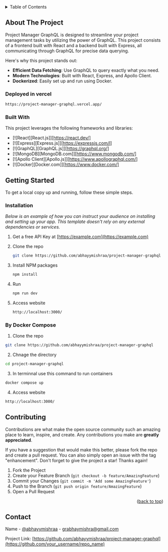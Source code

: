 


<!-- TABLE OF CONTENTS -->
<details>
  <summary>Table of Contents</summary>
  <ol>
    <li>
      <a href="#about-the-project">About The Project</a>
      <ul>
        <li><a href="#built-with">Built With</a></li>
      </ul>
    </li>
    <li>
      <a href="#getting-started">Getting Started</a>
      <ul>
        <li><a href="#installation">Installation</a></li>
      </ul>
    </li>
    <li><a href="#contributing">Contributing</a></li>
    <li><a href="#contact">Contact</a></li>
  </ol>
</details>



<!-- ABOUT THE PROJECT -->
## About The Project

Project Manager GraphQL is designed to streamline your project management tasks by utilizing the power of GraphQL. This project consists of a frontend built with React and a backend built with Express, all communicating through GraphQL for precise data querying.

Here's why this project stands out:
* **Efficient Data Fetching**: Use GraphQL to query exactly what you need.
* **Modern Technologies**: Built with React, Express, and Apollo Client.
* **Dockerized**: Easily set up and run using Docker.


### Deployed in vercel
```sh
https://project-manager-graphql.vercel.app/
```


### Built With

This project leverages the following frameworks and libraries:

* [![React][React.js]][https://react.dev/]
* [![Express][Express.js]][https://expressjs.com/l]
* [![GraphQL][GraphQL.js]][https://graphql.org/]
* [![MongoDB][MongoDB.com]][https://www.mongodb.com/]
* [![Apollo Client][Apollo.js]][https://www.apollographql.com/]
* [![Docker][Docker.com]][https://www.docker.com/]




<!-- GETTING STARTED -->
## Getting Started

To get a local copy up and running, follow these simple steps.


### Installation

_Below is an example of how you can instruct your audience on installing and setting up your app. This template doesn't rely on any external dependencies or services._

1. Get a free API Key at [https://example.com](https://example.com)
2. Clone the repo
   ```sh
   git clone https://github.com/abhayymishraa/project-manager-graphql
   ```
3. Install NPM packages
   ```sh
   npm install
   ```
4. Run 
   
    ```sh
    npm run dev
    ```
5. Access website
   ```sh
   http://localhost:3000/
   ```

 
### By Docker Compose
   1. Clone the repo 
   ```sh
   git clone https://github.com/abhayymishraa/project-manager-graphql
   ```
   2. Chnage the directory
   ```sh
   cd project-manager-graphql
   ```
   3. In terminnal use this command to run containers
   ```sh
   docker compose up
   ```
   4. Access website
   ```sh
   http://localhost:3000/
   ```

<!-- CONTRIBUTING -->
## Contributing

Contributions are what make the open source community such an amazing place to learn, inspire, and create. Any contributions you make are **greatly appreciated**.

If you have a suggestion that would make this better, please fork the repo and create a pull request. You can also simply open an issue with the tag "enhancement".
Don't forget to give the project a star! Thanks again!

1. Fork the Project
2. Create your Feature Branch (`git checkout -b feature/AmazingFeature`)
3. Commit your Changes (`git commit -m 'Add some AmazingFeature'`)
4. Push to the Branch (`git push origin feature/AmazingFeature`)
5. Open a Pull Request

<p align="right">(<a href="#readme-top">back to top</a>)</p>




<!-- CONTACT -->
## Contact

Name - [@abhayymishraa](https://github.com/abhayymishraa/project-manager-graphql) - grabhaymishra@gmail.com

Project Link: [https://github.com/abhayymishraa/project-manager-graphql](https://github.com/your_username/repo_name)


